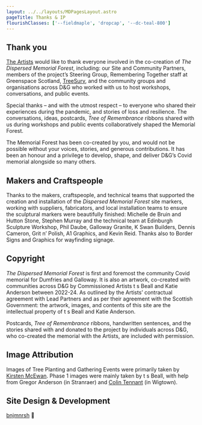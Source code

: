 ```yaml
---
layout: ../../layouts/MDPagesLayout.astro
pageTitle: Thanks & IP
flourishClasses: ['--fieldmaple', 'dropcap', '--dc-teal-800']
---
```


## Thank you

[The Artists](the-artists) would like to thank everyone involved in the co-creation of _The Dispersed Memorial Forest_, including: our Site and Community Partners, members of the project’s Steering Group, Remembering Together staff at Greenspace Scotland, [TreeSurv](https://www.treesurv.co.uk/), and the community groups and organisations across D&G who worked with us to host workshops, conversations, and public events.

Special thanks – and with the utmost respect – to everyone who shared their experiences during the pandemic, and stories of loss and resilience. The conversations, ideas, postcards, _Tree of Remembrance_ ribbons shared with us during workshops and public events collaboratively shaped the Memorial Forest.

The Memorial Forest has been co-created by you, and would not be possible without your voices, stories, and generous contributions. It has been an honour and a privilege to develop, shape, and deliver D&G’s Covid memorial alongside so many others.

## Makers and Craftspeople

Thanks to the makers, craftspeople, and technical teams that supported the creation and installation of the _Dispersed Memorial Forest_ site markers, working with suppliers, fabricators, and local installation teams to ensure the sculptural markers were beautifully finished: Michelle de Bruin and Hutton Stone, Stephen Murray and the technical team at Edinburgh Sculpture Workshop, Phil Daube, Galloway Granite, K Swan Builders, Dennis Cameron, Grit n’ Polish, A1 Graphics, and Kevin Reid. Thanks also to Border Signs and Graphics for wayfinding signage.

## Copyright

_The Dispersed Memorial Forest_ is first and foremost the community Covid memorial for Dumfries and Galloway. It is also an artwork, co-created with communities across D&G by Commissioned Artists t s Beall and Katie Anderson between 2022-24. As outlined by the Artists’ contractual agreement with Lead Partners and as per their agreement with the Scottish Government: the artwork, images, and contents of this site are the intellectual property of t s Beall and Katie Anderson.

Postcards, _Tree of Remembrance_ ribbons, handwritten sentences, and the stories shared with and donated to the project by individuals across D&G, who co-created the memorial with the Artists, are included with permission.

## Image Attribution

Images of Tree Planting and Gathering Events were primarily taken by [Kirsten McEwan](https://www.kirstinmcewan.co/). Phase 1 images were mainly taken by t s Beall, with help from Gregor Anderson (in Stranraer) and [Colin Tennant](https://wearectproductions.com/) (in Wigtown).

## Site Design & Development

[bnjmnrsh](https://linktr.ee/bnjmnrsh) 🚀
